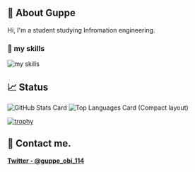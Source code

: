## 🐻 About Guppe
Hi, I'm a student studying Infromation engineering. 

### 🌱 my skills
<img alt="my skills" src="https://skillicons.dev/icons?theme=dark&perline=8&i=androidstudio,kotlin,gradle,figma,python,ruby,html,css,c" />


## 📈 Status
![GitHub Stats Card](https://github-readme-stats-tau-mauve.vercel.app/api?username=guppe&count_private=true&show_icons=true&theme=merko)
![Top Languages Card (Compact layout)](https://github-readme-stats-tau-mauve.vercel.app/api/top-langs/?username=guppe&layout=compact&count_private=true&theme=merko)

[![trophy](https://github-profile-trophy-five.vercel.app/?username=guppe&theme=onedark&column=8)](https://github.com/ryo-ma/github-profile-trophy)

## 📨 Contact me.

**[Twitter - @guppe_obi_114](https://twitter.com/guppe_obi_114)**
